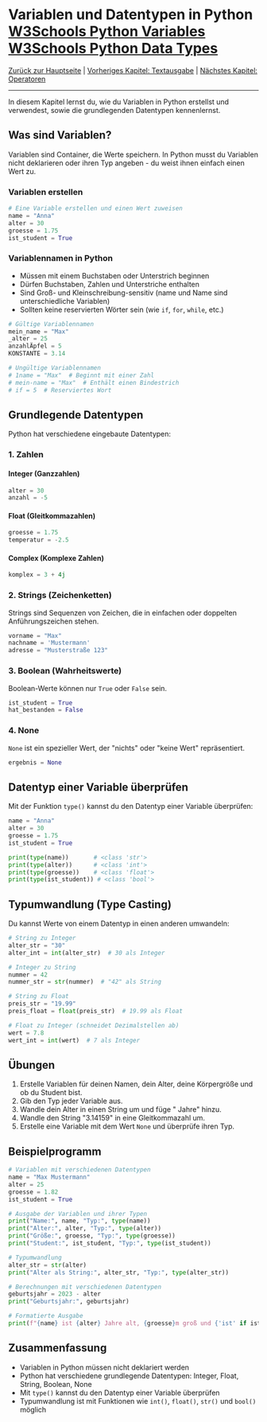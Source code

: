# Variablen und Datentypen in Python [W3Schools Python Variables](https://www.w3schools.com/python/python_variables.asp) [W3Schools Python Data Types](https://www.w3schools.com/python/python_datatypes.asp)

[Zurück zur Hauptseite](/Projekte/Kapitel_0/Anfang_Lese_Mich.md) | [Vorheriges Kapitel: Textausgabe](Textausgabe_InDerKonsole.md) | [Nächstes Kapitel: Operatoren](Operatoren.md)

---

In diesem Kapitel lernst du, wie du Variablen in Python erstellst und verwendest, sowie die grundlegenden Datentypen kennenlernst.

## Was sind Variablen?

Variablen sind Container, die Werte speichern. In Python musst du Variablen nicht deklarieren oder ihren Typ angeben - du weist ihnen einfach einen Wert zu.

### Variablen erstellen

```python
# Eine Variable erstellen und einen Wert zuweisen
name = "Anna"
alter = 30
groesse = 1.75
ist_student = True
```

### Variablennamen in Python

- Müssen mit einem Buchstaben oder Unterstrich beginnen
- Dürfen Buchstaben, Zahlen und Unterstriche enthalten
- Sind Groß- und Kleinschreibung-sensitiv (name und Name sind unterschiedliche Variablen)
- Sollten keine reservierten Wörter sein (wie `if`, `for`, `while`, etc.)

```python
# Gültige Variablennamen
mein_name = "Max"
_alter = 25
anzahlÄpfel = 5
KONSTANTE = 3.14

# Ungültige Variablennamen
# 1name = "Max"  # Beginnt mit einer Zahl
# mein-name = "Max"  # Enthält einen Bindestrich
# if = 5  # Reserviertes Wort
```

## Grundlegende Datentypen

Python hat verschiedene eingebaute Datentypen:

### 1. Zahlen

#### Integer (Ganzzahlen)
```python
alter = 30
anzahl = -5
```

#### Float (Gleitkommazahlen)
```python
groesse = 1.75
temperatur = -2.5
```

#### Complex (Komplexe Zahlen)
```python
komplex = 3 + 4j
```

### 2. Strings (Zeichenketten)

Strings sind Sequenzen von Zeichen, die in einfachen oder doppelten Anführungszeichen stehen.

```python
vorname = "Max"
nachname = 'Mustermann'
adresse = "Musterstraße 123"
```

### 3. Boolean (Wahrheitswerte)

Boolean-Werte können nur `True` oder `False` sein.

```python
ist_student = True
hat_bestanden = False
```

### 4. None

`None` ist ein spezieller Wert, der "nichts" oder "keine Wert" repräsentiert.

```python
ergebnis = None
```

## Datentyp einer Variable überprüfen

Mit der Funktion `type()` kannst du den Datentyp einer Variable überprüfen:

```python
name = "Anna"
alter = 30
groesse = 1.75
ist_student = True

print(type(name))       # <class 'str'>
print(type(alter))      # <class 'int'>
print(type(groesse))    # <class 'float'>
print(type(ist_student)) # <class 'bool'>
```

## Typumwandlung (Type Casting)

Du kannst Werte von einem Datentyp in einen anderen umwandeln:

```python
# String zu Integer
alter_str = "30"
alter_int = int(alter_str)  # 30 als Integer

# Integer zu String
nummer = 42
nummer_str = str(nummer)  # "42" als String

# String zu Float
preis_str = "19.99"
preis_float = float(preis_str)  # 19.99 als Float

# Float zu Integer (schneidet Dezimalstellen ab)
wert = 7.8
wert_int = int(wert)  # 7 als Integer
```

## Übungen

1. Erstelle Variablen für deinen Namen, dein Alter, deine Körpergröße und ob du Student bist.
2. Gib den Typ jeder Variable aus.
3. Wandle dein Alter in einen String um und füge " Jahre" hinzu.
4. Wandle den String "3.14159" in eine Gleitkommazahl um.
5. Erstelle eine Variable mit dem Wert `None` und überprüfe ihren Typ.

## Beispielprogramm

```python
# Variablen mit verschiedenen Datentypen
name = "Max Mustermann"
alter = 25
groesse = 1.82
ist_student = True

# Ausgabe der Variablen und ihrer Typen
print("Name:", name, "Typ:", type(name))
print("Alter:", alter, "Typ:", type(alter))
print("Größe:", groesse, "Typ:", type(groesse))
print("Student:", ist_student, "Typ:", type(ist_student))

# Typumwandlung
alter_str = str(alter)
print("Alter als String:", alter_str, "Typ:", type(alter_str))

# Berechnungen mit verschiedenen Datentypen
geburtsjahr = 2023 - alter
print("Geburtsjahr:", geburtsjahr)

# Formatierte Ausgabe
print(f"{name} ist {alter} Jahre alt, {groesse}m groß und {'ist' if ist_student else 'ist kein'} Student.")
```

## Zusammenfassung

- Variablen in Python müssen nicht deklariert werden
- Python hat verschiedene grundlegende Datentypen: Integer, Float, String, Boolean, None
- Mit `type()` kannst du den Datentyp einer Variable überprüfen
- Typumwandlung ist mit Funktionen wie `int()`, `float()`, `str()` und `bool()` möglich
